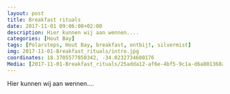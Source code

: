 ```yaml
---
layout: post
title: Breakfast rituals 
date: 2017-11-01 09:06:08+02:00
description: Hier kunnen wij aan wennen.... 
categories: [Hout Bay]
tags: [Polarsteps, Hout Bay, breakfast, ontbijt, silvermist]
img: 2017-11-01-Breakfast_rituals/intro.jpg
coordinates: 18.3705577850342, -34.0232734680176
Media: [2017-11-01-Breakfast_rituals/25adda12-af6e-4bf5-9c1a-d6a801368a15_large_image.jpg, 2017-11-01-Breakfast_rituals/a1e6ce25-1d44-43ff-8f09-d7e784484dfb_large_image.jpg, 2017-11-01-Breakfast_rituals/85586680-e0ea-4376-9151-3e7b1584102c_large_image.jpg, 2017-11-01-Breakfast_rituals/0e1153f9-481e-43d0-baa3-76f95d73f0db_large_image.jpg, 2017-11-01-Breakfast_rituals/b89f516c-4a86-422a-aeaa-11ac669b9347_large_image.jpg, 2017-11-01-Breakfast_rituals/8e147ad0-64ea-4b34-bae9-ecd028a17914_large_image.jpg, 2017-11-01-Breakfast_rituals/7ff0851e-ae5b-4cc5-b44f-aedf0b8ff744_large_image.jpg, 2017-11-01-Breakfast_rituals/548a3521-0140-46e0-9a80-913f4414ce1e_large_image.jpg]
---
```

Hier kunnen wij aan wennen.... 